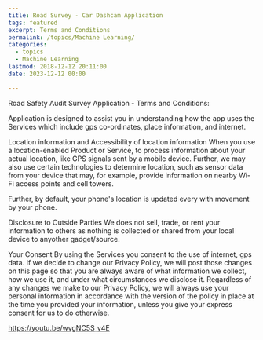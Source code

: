 ```yaml
---
title: Road Survey - Car Dashcam Application
tags: featured
excerpt: Terms and Conditions
permalink: /topics/Machine Learning/
categories:
  - topics
  - Machine Learning
lastmod: 2018-12-12 20:11:00
date: 2023-12-12 00:00

---
```

Road Safety Audit Survey Application - Terms and Conditions:

Application is designed to assist you in understanding how the app uses the Services which include gps co-ordinates, place information, and internet. 

Location information and Accessibility of location information
When you use a location-enabled Product or Service, to process information about your actual location, like GPS signals sent by a mobile device. Further, we may also use certain technologies to determine location, such as sensor data from your device that may, for example, provide information on nearby Wi-Fi access points and cell towers.

Further, by default, your phone's location is updated every with movement by your phone.

Disclosure to Outside Parties
We does not sell, trade, or rent your information to others as nothing is collected or shared from your local device to anyother gadget/source. 

Your Consent
By using the Services you consent to the use of internet, gps data. If we decide to change our Privacy Policy, we will post those changes on this page so that you are always aware of what information we collect, how we use it, and under what circumstances we disclose it. Regardless of any changes we make to our Privacy Policy, we will always use your personal information in accordance with the version of the policy in place at the time you provided your information, unless you give your express consent for us to do otherwise.

https://youtu.be/wvgNC5S_v4E

